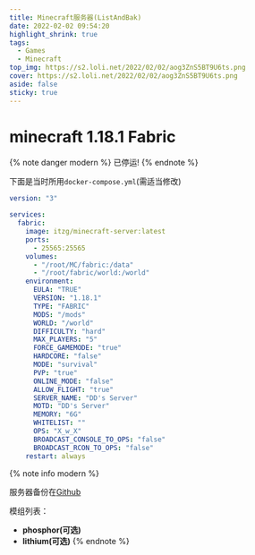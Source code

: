 ```yaml
---
title: Minecraft服务器(ListAndBak)
date: 2022-02-02 09:54:20
highlight_shrink: true
tags:
  - Games
  - Minecraft
top_img: https://s2.loli.net/2022/02/02/aog3ZnS5BT9U6ts.png
cover: https://s2.loli.net/2022/02/02/aog3ZnS5BT9U6ts.png
aside: false
sticky: true
---
```


# minecraft 1.18.1 Fabric

{% note danger modern %}
已停运!
{% endnote %}

下面是当时所用`docker-compose.yml`(需适当修改)

``` yaml
version: "3"

services:
  fabric:
    image: itzg/minecraft-server:latest
    ports:
      - 25565:25565
    volumes:
      - "/root/MC/fabric:/data"
      - "/root/fabric/world:/world"
    environment:
      EULA: "TRUE"
      VERSION: "1.18.1"
      TYPE: "FABRIC"
      MODS: "/mods"
      WORLD: "/world"
      DIFFICULTY: "hard"
      MAX_PLAYERS: "5"
      FORCE_GAMEMODE: "true"
      HARDCORE: "false"
      MODE: "survival"
      PVP: "true"
      ONLINE_MODE: "false"
      ALLOW_FLIGHT: "true"
      SERVER_NAME: "DD's Server"
      MOTD: "DD's Server"
      MEMORY: "6G"
      WHITELIST: ""
      OPS: "X_w_X"
      BROADCAST_CONSOLE_TO_OPS: "false"
      BROADCAST_RCON_TO_OPS: "false"
    restart: always
```

{% note info modern %}

<!-- <script src="https://cdn.jsdelivr.net/gh/leonardosnt/mc-player-counter/dist/mc-player-counter.min.js"></script>

服务器地址：`mc.xwxstudio.xyz:11055`

游戏类型：原版

目前在线玩家： <span data-playercounter-ip="mc.xwxstudio.xyz:11055">0</span>  人。 -->

服务器备份在[Github](https://github.com/XwX12596/Fabric118)

模组列表：
- **phosphor(可选)**
- **lithium(可选)**
{% endnote %}

